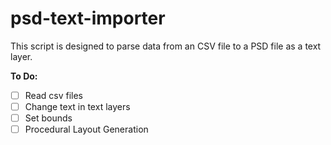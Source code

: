 # psd-text-importer

This script is designed to parse data from an CSV file to a PSD file as a text layer. 

__To Do:__

- [ ] Read csv files 
- [ ] Change text in text layers 
- [ ] Set bounds
- [ ] Procedural Layout Generation
